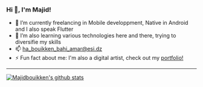 ### Hi 👋, I'm Majid!

- 🔭 I’m currently freelancing in Mobile developpment, Native in Android and I also speak Flutter
- 🌱 I’m also learning various technologies here and there, trying to diversifie my skills
- 📫 ha_bouikken_bahi_amar@esi.dz
- ⚡ Fun fact about me: I'm also a digital artist, check out my [portfolio!](https://www.behance.net/majidbouikken)
** **
[![Majidbouikken's github stats](https://github-readme-stats.vercel.app/api?username=Majidbouikken)](https://github.com/anuraghazra/github-readme-stats)
